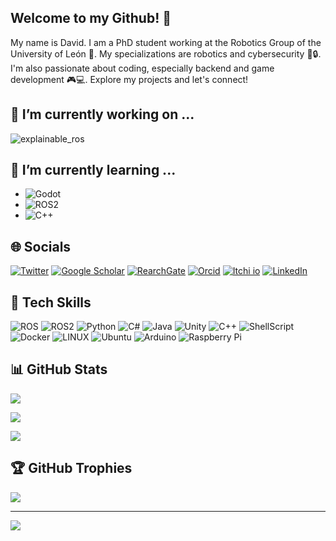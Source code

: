 ## Welcome to my Github! 🚀 

My name is David. I am a PhD student working at the Robotics Group of the University of León 🏫.  My specializations are robotics and cybersecurity 🤖🔒. I'm also passionate about coding, especially backend and game development 🎮💻. Explore my projects and let's connect!

## 🔭 I’m currently working on ...

![explainable_ros](https://github.com/Dsobh/explainable_ros)

## 🌱 I’m currently learning ...

- ![Godot](https://img.shields.io/badge/Godot-v3.2-%23478cbf?logo=godot-engine&logoColor=white)
- ![ROS2](https://img.shields.io/badge/ros%202-grey.svg?style=for-the-badge&logo=ros&logoColor=white)
- ![C++](https://img.shields.io/badge/C%2B%2B-00599C?style=for-the-badge&logo=c%2B%2B&logoColor=white)

## 🌐 Socials

[![Twitter](https://img.shields.io/badge/Twitter-000000?style=for-the-badge&logo=x&logoColor=white)](https://twitter.com/davsobh) [![Google Scholar](https://img.shields.io/badge/Google_Scholar-4285F4?style=for-the-badge&logo=google-scholar&logoColor=white)](https://scholar.google.es/citations?user=u1ajtykAAAAJ&hl=es) [![RearchGate](https://img.shields.io/badge/Research_Gate-00CCBB.svg?&style=for-the-badge&logo=ResearchGate&logoColor=white)](https://www.researchgate.net/profile/David-Sobrin-Hidalgo) [![Orcid](https://img.shields.io/badge/orcid-A6CE39?style=for-the-badge&logo=orcid&logoColor=white)](https://orcid.org/my-orcid?orcid=0009-0005-7673-5921) [![Itchi io](https://img.shields.io/badge/Itch.io-FA5C5C?style=for-the-badge&logo=itchdotio&logoColor=white)](https://kreddik.itch.io/) [![LinkedIn](https://img.shields.io/badge/LinkedIn-0077B5?style=for-the-badge&logo=linkedin&logoColor=white)](https://es.linkedin.com/in/david-sobr%C3%ADn-hidalgo-971671155)

## 🚀 Tech Skills

![ROS](https://img.shields.io/badge/ros-grey.svg?style=for-the-badge&logo=ros&logoColor=white) ![ROS2](https://img.shields.io/badge/ros%202-grey.svg?style=for-the-badge&logo=ros&logoColor=white) ![Python](https://img.shields.io/badge/python-3670A0?style=for-the-badge&logo=python&logoColor=ffdd54) ![C#](https://img.shields.io/badge/C%23-239120?style=for-the-badge&logo=c-sharp&logoColor=white) ![Java](https://img.shields.io/badge/Java-ED8B00?style=for-the-badge&logo=openjdk&logoColor=white) ![Unity](https://img.shields.io/badge/Unity-000000?style=for-the-badge&logo=unity&logoColor=white)
![C++](https://img.shields.io/badge/C%2B%2B-00599C?style=for-the-badge&logo=c%2B%2B&logoColor=white) ![ShellScript](https://img.shields.io/badge/Shell_Script-121011?style=for-the-badge&logo=gnu-bash&logoColor=white) ![Docker](https://img.shields.io/badge/docker-%230db7ed.svg?style=for-the-badge&logo=docker&logoColor=white) ![LINUX](https://img.shields.io/badge/Linux-FCC624?style=for-the-badge&logo=linux&logoColor=black) ![Ubuntu](https://img.shields.io/badge/Ubuntu-E95420?style=for-the-badge&logo=ubuntu&logoColor=black) ![Arduino](https://img.shields.io/badge/-Arduino-00979D?style=for-the-badge&logo=Arduino&logoColor=white) ![Raspberry Pi](https://img.shields.io/badge/-RaspberryPi-C51A4A?style=for-the-badge&logo=Raspberry-Pi)

## 📊 GitHub Stats

![](https://github-readme-stats-git-masterorgs-github-readme-stats-team.vercel.app/api?username=dsobh&theme=transparent&hide_border=false&include_all_commits=false&count_private=false&show_icons=true&include_orgs=true&card_width=600)

![](https://github-readme-streak-stats.herokuapp.com/?user=dsobh&theme=transparent&hide_border=false&card_width=600)

![](https://github-readme-stats.vercel.app/api/top-langs/?username=dsobh&theme=transparent&layout=compact&size_weight=0.5&count_weight=0.5&langs_count=8&card_width=600)

<!-- ![](https://github-contributor-stats.vercel.app/api?username=dsobh&limit=8&theme=transparent&combine_all_yearly_contributions=true&card_width=600&custom_title=Top%20Contributed%20GitHub%20Repositories) -->

## 🏆 GitHub Trophies

![](https://github-profile-trophy.vercel.app/?username=dsobh&theme=discord&no-frame=false&no-bg=false&margin-w=5)

---

[![](https://visitcount.itsvg.in/api?id=dsobh&icon=0&color=0)](https://visitcount.itsvg.in)

<!--
**Dsobh/Dsobh** is a ✨ _special_ ✨ repository because its `README.md` (this file) appears on your GitHub profile.

Here are some ideas to get you started:

- 🔭 I’m currently working on ...
- 🌱 I’m currently learning ...
- 👯 I’m looking to collaborate on ...
- 🤔 I’m looking for help with ...
- 💬 Ask me about ...
- 📫 How to reach me: ...
- 
- ⚡ Fun fact: ...
-->
